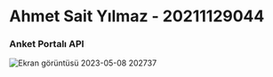 # Ahmet Sait Yılmaz - 20211129044
### Anket Portalı API


![Ekran görüntüsü 2023-05-08 202737](https://user-images.githubusercontent.com/122548934/236894759-b913035a-5e60-408c-a560-cdbde2b59fd2.png)
